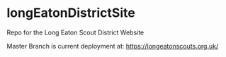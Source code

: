 # longEatonDistrictSite

Repo for the Long Eaton Scout District Website

Master Branch is current deployment at: https://longeatonscouts.org.uk/